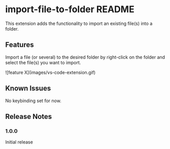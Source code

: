 # import-file-to-folder README

This extension adds the functionality to import an existing file(s) into a folder.

## Features

Import a file (or several) to the desired folder by right-click on the folder and select the file(s) you want to import.

![feature X](images/vs-code-extension.gif\)

## Known Issues

No keybinding set for now.

## Release Notes

### 1.0.0

Initial release
